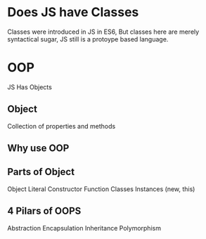 # Does JS have Classes
Classes were introduced in JS in ES6, But classes here are merely syntactical sugar, JS still is a protoype based language.

# OOP
JS Has Objects

## Object
Collection of properties and methods


## Why use OOP


## Parts of Object
Object Literal
Constructor Function
Classes
Instances (new, this)


## 4 Pilars of OOPS
Abstraction
Encapsulation
Inheritance
Polymorphism